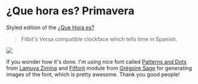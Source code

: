 # ¿Que hora es? Primavera

Styled edition of the [¿Que Hora es?](../que-hora-es/README.md)

> Fitbit's Versa compatible clockface which tells time in Spanish.

![](./screenshots/que-hora-es-primavera1.png)

If you wonder how it's done. I'm using nice font called [Patterns and Dots](https://www.dafont.com/patterns-and-dots.font) from [Lamuya Zimina](http://www.zimina.net/) and [Fitfont](https://github.com/gregoiresage/fitfont) module from [Grégoire Sage](https://github.com/gregoiresage) for generating images of the font, which is pretty awesome. Thank you good people!
